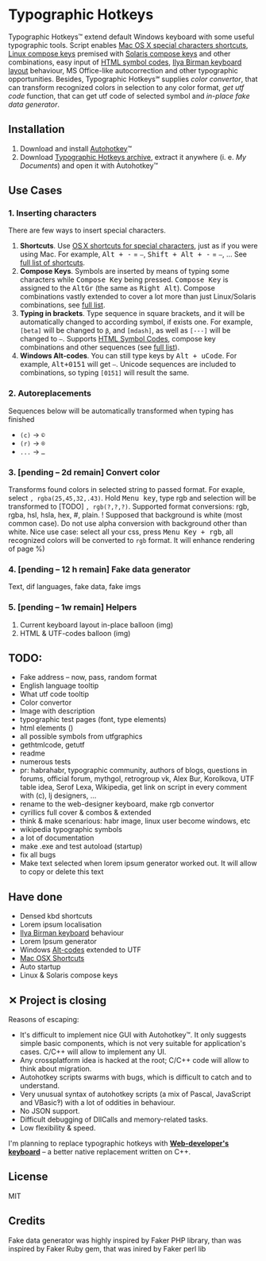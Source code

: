 # Typographic Hotkeys

Typographic Hotkeys™ extend default Windows keyboard with some useful typographic tools. Script enables <a href="http://www.nouilles.info/keyboard_shortcuts.html">Mac OS X special characters shortcuts</a>, <a href="http://help.ubuntu.com/community/GtkComposeTable">Linux compose keys</a> premised with <a href="http://docs.oracle.com/cd/E19683-01/806-4743/6jdq6q2n7/index.html">Solaris compose keys</a> and other combinations, easy input of <a href="http://www.w3schools.com/tags/ref_symbols.asp">HTML symbol codes</a>, <a href="http://ilyabirman.ru/projects/typography-layout/">Ilya Birman keyboard layout</a> behaviour, MS Office-like autocorrection and other typographic opportunities. Besides, Typographic Hotkeys℠ supplies _color convertor_, that can transform recognized colors in selection to any color format, _get utf code_ function, that can get utf code of selected symbol and _in-place fake data generator_.

## Installation
1. Download and install <a href="http://www.autohotkey.com/">Autohotkey</a>™
2. Download <a href="https://github.com/downloads/dfcreative/windows_typographic_hotkeys/TypographicHotkeys.zip">Typographic Hotkeys archive</a>, extract it anywhere (i. e. _My Documents_) and open it with Autohotkey™

## Use Cases

### 1. Inserting characters

There are few ways to insert special characters.

1. **Shortcuts**. Use <a href="http://www.nouilles.info/keyboard_shortcuts.html">OS X shortcuts for special characters</a>, just as if you were using Mac. For example, <kbd>Alt + -</kbd> = `–`, <kbd>Shift + Alt + -</kbd> = `—`, … See <a href="https://github.com/dfcreative/windows_typographic_hotkeys/blob/master/COMBINATIONS.md#hotkeys">full list of shortcuts</a>.
2. **Compose Keys**. Symbols are inserted by means of typing some characters while <kbd>Compose Key</kbd> being pressed. <kbd>Compose Key</kbd> is assigned to the <kbd>AltGr</kbd> (the same as <kbd>Right Alt</kbd>). Compose combinations vastly extended to cover a lot more than just Linux/Solaris combinations, see <a href="http://github.com/dfcreative/windows_typographic_hotkeys/blob/master/COMBINATIONS.md#compose-key-combinations">full list</a>.
3. **Typing in brackets**. Type sequence in square brackets, and it will be automatically changed to according symbol, if exists one. For example, `[beta]` will be changed to `β`, and `[mdash]`, as well as `[---]` will be changed to `—`. Supports <a href="http://www.w3schools.com/tags/ref_symbols.asp">HTML Symbol Codes</a>, compose key combinations and other sequences (see <a href="https://github.com/dfcreative/windows_typographic_hotkeys/blob/master/COMBINATIONS.md#named-combinations">full list</a>).
4. **Windows Alt-codes**. You can still type keys by <kbd>Alt + uCode</kbd>. For example, <kbd>Alt+0151</kbd> will get `—`. Unicode sequences are included to combinations, so typing `[0151]` will result the same.

### 2. Autoreplacements

Sequences below will be automatically transformed when typing has finished

 * `(c)` → `©`
 * `(r)` → `®`
 * `...` → `…`

### 3. [pending – 2d remain] Convert color

Transforms found colors in selected string to passed format. For exaple, select `, rgba(25,45,32,.43)`. Hold <kbd>Menu key</kbd>, type rgb and selection will be transformed to [TODO] `, rgb(?,?,?)`. Supported format conversions: rgb, rgba, hsl, hsla, hex, #, plain.
! Supposed that background is white (most common case). Do not use alpha conversion with background other than white.
Nice use case: select all your css, press <kbd>Menu Key + rgb</kbd>, all recognized colors will be converted to `rgb` format. It will enhance rendering of page %)


### 4. [pending – 12 h remain] Fake data generator

Text, dif languages, fake data, fake imgs

### 5. [pending – 1w remain] Helpers

1. Current keyboard layout in-place balloon (img)
2. HTML & UTF-codes balloon (img)

## TODO:

* Fake address – now, pass, random format
* English language tooltip
* What utf code tooltip
* Color convertor
* Image with description
* typographic test pages (font, type elements)
* html elements ()
* all possible symbols from utfgraphics
* gethtmlcode, getutf
* readme
* numerous tests
* pr: habrahabr, typographic community, authors of blogs, questions in forums, official forum, mythgol, retrogroup vk, Alex Bur, Korolkova, UTF table idea, Serof Lexa, Wikipedia, get link on script in every comment with (c), lj designers, …
* rename to the web-designer keyboard, make rgb convertor
* cyrillics full cover & combos & extended
* think & make scenarious: habr image, linux user become windows, etc 
* wikipedia typographic symbols
* a lot of documentation
* make .exe and test autoload (startup)
* fix all bugs
* Make text selected when lorem ipsum generator worked out. It will allow to copy or delete this text



## Have done
* Densed kbd shortcuts
* Lorem ipsum localisation
* <a href="http://ilyabirman.ru/projects/typography-layout/">Ilya Birman keyboard</a> behaviour
* Lorem Ipsum generator
* Windows <a href="http://en.wikipedia.org/wiki/Alt_code">Alt-codes</a> extended to UTF
* <a href="http://www.nouilles.info/keyboard_shortcuts.html">Mac OSX Shortcuts</a>
* Auto startup
* Linux & Solaris compose keys

## ✕ Project is closing

Reasons of escaping:

* It's difficult to implement nice GUI with Autohotkey™. It only suggests simple basic components, which is not very suitable for application's cases. C/C++ will allow to implement any UI.
* Any crossplatform idea is hacked at the root; C/C++ code will allow to think about migration.
* Autohotkey scripts swarms with bugs, which is difficult to catch and to understand.
* Very unusual syntax of autohotkey scripts (a mix of Pascal, JavaScript and VBasic‽) with a lot of oddities in behaviour.
* No JSON support.
* Difficult debugging of DllCalls and memory-related tasks.
* Low flexibility & speed.

I'm planning to replace typographic hotkeys with <a href="">**Web-developer's keyboard**</a> – a better native replacement written on C++.

## License
MIT

## Credits
Fake data generator was highly inspired by Faker PHP library, than was inspired by Faker Ruby gem, that was inired by Faker perl lib